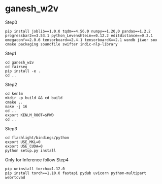 # ganesh_w2v

Step0
```
pip install joblib==1.0.0 tqdm==4.56.0 numpy==1.20.0 pandas==1.2.2 progressbar2==3.53.1 python_Levenshtein==0.12.2 editdistance==0.3.1 omegaconf==2.0.6 tensorboard==2.4.1 tensorboardX==2.1 wandb jiwer sox cmake packaging soundfile swifter indic-nlp-library 
```

Step1
```
cd ganesh_w2v
cd fairseq
pip install -e .
cd ..
```
Step2
```
cd kenlm
mkdir -p build && cd build
cmake .. 
make -j 16
cd ..
export KENLM_ROOT=$PWD
cd ..
```
Step3
```
cd flashlight/bindings/python
export USE_MKL=0
export USE_CUDA=0
python setup.py install
```
Only for Inference follow Step4
```
pip uninstall torch==1.12.0
pip install torch==1.10.0 fastapi pydub uvicorn python-multipart webrtcvad 
```
